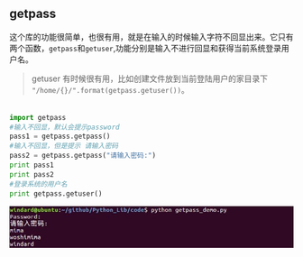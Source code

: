 ## getpass

这个库的功能很简单，也很有用，就是在输入的时候输入字符不回显出来。它只有两个函数，`getpass`和`getuser`,功能分别是输入不进行回显和获得当前系统登录用户名。

> getuser 有时候很有用，比如创建文件放到当前登陆用户的家目录下 `"/home/{}/".format(getpass.getuser())`。

```python

import getpass
#输入不回显，默认会提示password
pass1 = getpass.getpass()
#输入不回显，但是提示 请输入密码
pass2 = getpass.getpass("请输入密码:")
print pass1
print pass2
#登录系统的用户名
print getpass.getuser()
```

![getpass_demo.jpg](images/getpass_demo.jpg)
